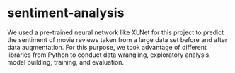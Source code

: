 # sentiment-analysis

We used a pre-trained neural network like XLNet for this project to predict the sentiment of movie reviews taken from a large data set before and after data augmentation. For this purpose, we took advantage of different libraries from Python to conduct data wrangling, exploratory analysis, model building, training, and evaluation.
